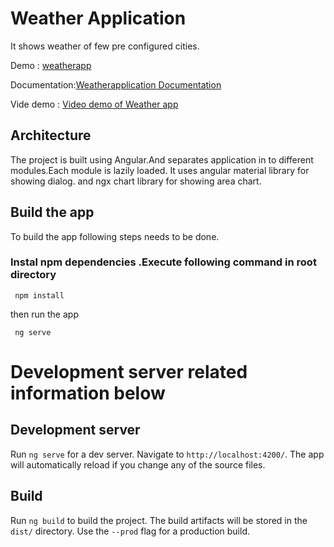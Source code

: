 # Weather Application

It shows weather of few pre configured cities.

Demo : [weatherapp](https://superdexter.github.io)

Documentation:[Weatherapplication Documentation](https://nicedoc.io/superdexter/weatherapplication/blob/master/README.md)

Vide demo :  [Video demo of Weather app](https://youtu.be/pRzm_aPqJBw)


## Architecture

 The project is built using Angular.And separates application in to different modules.Each module is lazily loaded.
It uses angular material library for showing dialog. and ngx chart library for showing area chart.


## Build the app

To build the app following steps needs to be done.

### Instal npm dependencies .Execute following command in root directory
```
 npm install
```

then run the app
```
 ng serve

```



# Development server related information below

## Development server

Run `ng serve` for a dev server. Navigate to `http://localhost:4200/`. The app will automatically reload if you change any of the source files.

## Build

Run `ng build` to build the project. The build artifacts will be stored in the `dist/` directory. Use the `--prod` flag for a production build.
